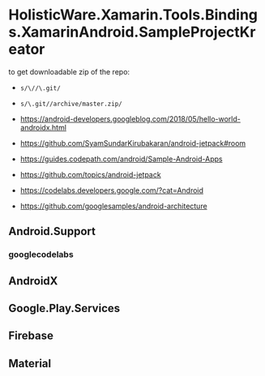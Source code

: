# HolisticWare.Xamarin.Tools.Bindings.XamarinAndroid.SampleProjectKreator

to get downloadable zip of the repo:

*   `s/\//\.git/`

*   `s/\.git//archive/master.zip/`


*   https://android-developers.googleblog.com/2018/05/hello-world-androidx.html

*   https://github.com/SyamSundarKirubakaran/android-jetpack#room

*   https://guides.codepath.com/android/Sample-Android-Apps

*   https://github.com/topics/android-jetpack

*   https://codelabs.developers.google.com/?cat=Android

*  https://github.com/googlesamples/android-architecture

## Android.Support

### googlecodelabs

## AndroidX

## Google.Play.Services 

## Firebase


## Material
